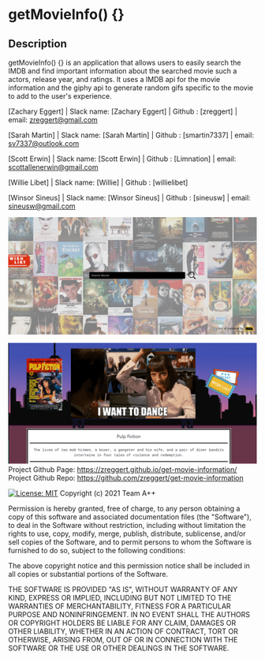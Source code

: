 # getMovieInfo() {}

## Description

getMovieInfo() {} is an application that allows users to easily search the IMDB and find important information about the searched movie such a actors, release year, and ratings. It uses a IMDB api for the movie information and the giphy api to generate random gifs specific to the movie to add to the user's experience.


[Zachary Eggert] | Slack name: [Zachary Eggert] | Github : [zreggert] | email: zreggert@gmail.com

[Sarah Martin] | Slack name: [Sarah Martin] | Github : [smartin7337] | email: sv7337@outlook.com

[Scott Erwin] | Slack name: [Scott Erwin] | Github : [Limnation] | email: scottallenerwin@gmail.com

[Willie Libet] | Slack name: [Willie] | Github : [willielibet] 

[Winsor Sineus] | Slack name: [Winsor Sineus] | Github : [sineusw] | email: sineusw@gmail.com

![getMovieInfo landing page](./images/homepage/getmovieinfo.png)

![getMovieInfo movie page](./images/homepage/getmovieinfo_moviepage.png)
Project Github Page: https://zreggert.github.io/get-movie-information/
Project Github Repo: https://github.com/zreggert/get-movie-information


[![License: MIT](https://img.shields.io/badge/License-MIT-yellow.svg)](https://opensource.org/licenses/MIT)
Copyright (c) 2021 Team A++

Permission is hereby granted, free of charge, to any person obtaining a copy
of this software and associated documentation files (the "Software"), to deal
in the Software without restriction, including without limitation the rights
to use, copy, modify, merge, publish, distribute, sublicense, and/or sell
copies of the Software, and to permit persons to whom the Software is
furnished to do so, subject to the following conditions:

The above copyright notice and this permission notice shall be included in all
copies or substantial portions of the Software.

THE SOFTWARE IS PROVIDED "AS IS", WITHOUT WARRANTY OF ANY KIND, EXPRESS OR
IMPLIED, INCLUDING BUT NOT LIMITED TO THE WARRANTIES OF MERCHANTABILITY,
FITNESS FOR A PARTICULAR PURPOSE AND NONINFRINGEMENT. IN NO EVENT SHALL THE
AUTHORS OR COPYRIGHT HOLDERS BE LIABLE FOR ANY CLAIM, DAMAGES OR OTHER
LIABILITY, WHETHER IN AN ACTION OF CONTRACT, TORT OR OTHERWISE, ARISING FROM,
OUT OF OR IN CONNECTION WITH THE SOFTWARE OR THE USE OR OTHER DEALINGS IN THE
SOFTWARE.